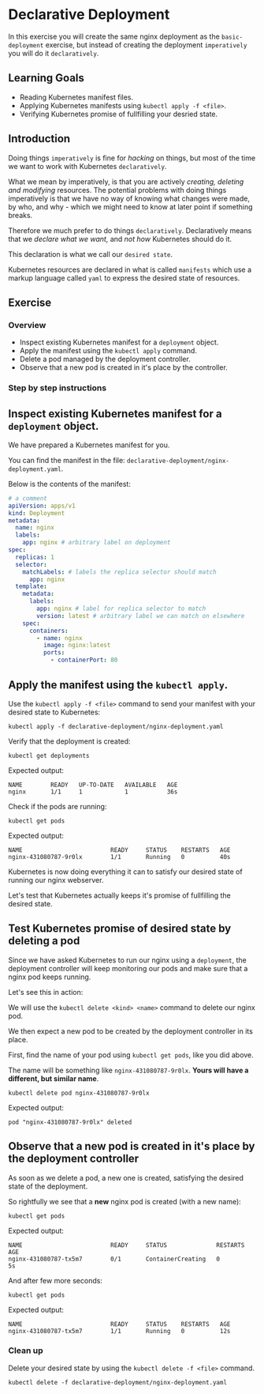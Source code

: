 # Declarative Deployment

In this exercise you will create the same nginx deployment as the `basic-deployment` exercise, but instead of creating the deployment `imperatively` you will do it `declaratively`.

## Learning Goals

- Reading Kubernetes manifest files.
- Applying Kubernetes manifests using `kubectl apply -f <file>`.
- Verifying Kubernetes promise of fullfilling your desried state.

## Introduction

Doing things `imperatively` is fine for _hacking_ on things, but most of the time we want to work with Kubernetes `declaratively`.

What we mean by imperatively, is that you are actively _creating, deleting and modifying_ resources. 
The potential problems with doing things imperatively is that we have no way of knowing what changes were made, by who, and why - which we might need to know at later point if something breaks.

Therefore we much prefer to do things `declaratively`. 
Declaratively means that we _declare what we want,_ and _not how_ Kubernetes should do it. 

This declaration is what we call our `desired state`. 

Kubernetes resources are declared in what is called `manifests` which use a markup language called `yaml` to express the desired state of resources.

## Exercise

### Overview

- Inspect existing Kubernetes manifest for a `deployment` object.
- Apply the manifest using the `kubectl apply` command.
- Delete a pod managed by the deployment controller.
- Observe that a new pod is created in it's place by the controller.

### Step by step instructions

<!-- <details> -->
<!-- <summary>More Details</summary> -->

## Inspect existing Kubernetes manifest for a `deployment` object.

We have prepared a Kubernetes manifest for you.

You can find the manifest in the file: `declarative-deployment/nginx-deployment.yaml`.

Below is the contents of the manifest:

```yaml
# a comment
apiVersion: apps/v1
kind: Deployment
metadata:
  name: nginx
  labels:
    app: nginx # arbitrary label on deployment
spec:
  replicas: 1
  selector:
    matchLabels: # labels the replica selector should match
      app: nginx
  template:
    metadata:
      labels:
        app: nginx # label for replica selector to match
        version: latest # arbitrary label we can match on elsewhere
    spec:
      containers:
        - name: nginx
          image: nginx:latest
          ports:
            - containerPort: 80
```
## Apply the manifest using the `kubectl apply`.

Use the `kubectl apply -f <file>` command to send your manifest with your desired state to Kubernetes:

```
kubectl apply -f declarative-deployment/nginx-deployment.yaml
```

Verify that the deployment is created:

```
kubectl get deployments
```

Expected output:

```
NAME        READY   UP-TO-DATE   AVAILABLE   AGE
nginx       1/1     1            1           36s
```

Check if the pods are running:

```
kubectl get pods
```

Expected output:

```
NAME                         READY     STATUS    RESTARTS   AGE
nginx-431080787-9r0lx        1/1       Running   0          40s
```

Kubernetes is now doing everything it can to satisfy our desired state of running our nginx webserver.

Let's test that Kubernetes actually keeps it's promise of fullfilling the desired state. 

## Test Kubernetes promise of desired state by deleting a pod

Since we have asked Kubernetes to run our nginx using a `deployment`, the deployment controller will keep monitoring our pods and make sure that a nginx pod keeps running.

Let's see this in action:

We will use the `kubectl delete <kind> <name>` command to delete our nginx pod.

We then expect a new pod to be created by the deployment controller in its place. 

First, find the name of your pod using `kubectl get pods`, like you did above.

The name will be something like `nginx-431080787-9r0lx`. __Yours will have a different, but similar name__.

```
kubectl delete pod nginx-431080787-9r0lx
```

Expected output:

```
pod "nginx-431080787-9r0lx" deleted
```

## Observe that a new pod is created in it's place by the deployment controller

As soon as we delete a pod, a new one is created, satisfying the desired state of the deployment.

So rightfully we see that a **new** nginx pod is created (with a new name):


```
kubectl get pods
```

Expected output:

```
NAME                         READY     STATUS              RESTARTS   AGE
nginx-431080787-tx5m7        0/1       ContainerCreating   0          5s
```

And after few more seconds:

```
kubectl get pods
```

Expected output:

```
NAME                         READY     STATUS    RESTARTS   AGE
nginx-431080787-tx5m7        1/1       Running   0          12s
```

<!-- </details> -->

### Clean up

Delete your desired state by using the `kubectl delete -f <file>` command.

```
kubectl delete -f declarative-deployment/nginx-deployment.yaml
```
